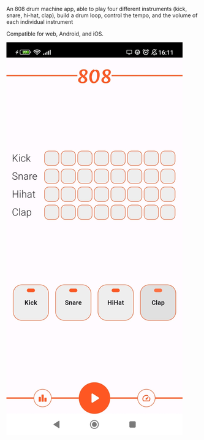 An 808 drum machine app, able to play four different instruments (kick, snare, hi-hat, clap),
build a drum loop, control the tempo, and the volume of each individual instrument

Compatible for web, Android, and iOS.

![alt text](<תמונה של WhatsApp‏ 2024-03-10 בשעה 16.15.32_c13986aa.jpg>)
